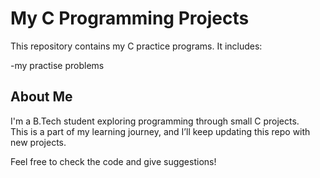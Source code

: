 # My C Programming Projects

This repository contains my C practice programs.
It includes:

-my practise problems
## About Me

I'm a B.Tech student exploring programming through small C projects.  
This is a part of my learning journey, and I’ll keep updating this repo with new projects.

Feel free to check the code and give suggestions!
